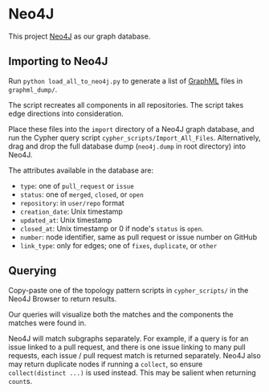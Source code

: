 # Neo4J

This project [Neo4J](https://neo4j.com/) as our graph database.

## Importing to Neo4J

Run `python load_all_to_neo4j.py` to generate a list of [GraphML](http://graphml.graphdrawing.org/) files in `graphml_dump/`.

The script recreates all components in all repositories. The script takes edge directions into consideration.

Place these files into the `import` directory of a Neo4J graph database, and run the Cypher query script `cypher_scripts/Import_All_Files`. Alternatively, drag and drop the full database dump (`neo4j.dump` in root directory) into Neo4J.

The attributes available in the database are:
- `type`: one of `pull_request` or `issue`
- `status`: one of `merged`, `closed`, or `open`
- `repository`: in `user/repo` format
- `creation_date`: Unix timestamp
- `updated_at`: Unix timestamp
- `closed_at`: Unix timestamp or 0 if node's `status` is `open`.
- `number`: node identifier, same as pull request or issue number on GitHub
- `link_type`: only for edges; one of `fixes`, `duplicate`, or `other`

## Querying

Copy-paste one of the topology pattern scripts in `cypher_scripts/` in the Neo4J Browser to return results.

Our queries will visualize both the matches and the components the matches were found in.

Neo4J will match subgraphs separately. For example, if a query is for an issue linked to a pull request, and there is one issue linking to many pull requests, each issue / pull request match is returned separately. Neo4J also may return duplicate nodes if running a `collect`, so ensure `collect(distinct ...)` is used instead. This may be salient when returning `count`s.


